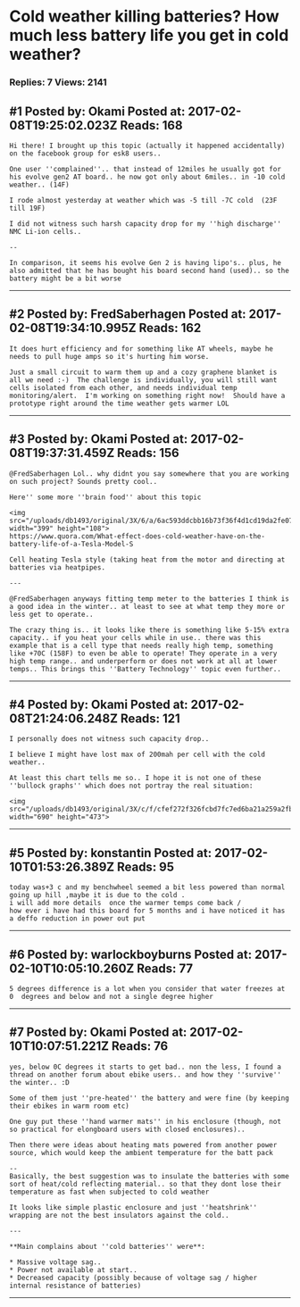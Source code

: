 # Cold weather killing batteries? How much less battery life you get in cold weather?

### Replies: 7 Views: 2141

## \#1 Posted by: Okami Posted at: 2017-02-08T19:25:02.023Z Reads: 168

```
Hi there! I brought up this topic (actually it happened accidentally) on the facebook group for esk8 users..

One user ''complained''.. that instead of 12miles he usually got for his evolve gen2 AT board.. he now got only about 6miles.. in -10 cold weather.. (14F)

I rode almost yesterday at weather which was -5 till -7C cold  (23F till 19F)

I did not witness such harsh capacity drop for my ''high discharge'' NMC Li-ion cells.. 

--

In comparison, it seems his evolve Gen 2 is having lipo's.. plus, he also admitted that he has bought his board second hand (used).. so the battery might be a bit worse
```

---
## \#2 Posted by: FredSaberhagen Posted at: 2017-02-08T19:34:10.995Z Reads: 162

```
It does hurt efficiency and for something like AT wheels, maybe he needs to pull huge amps so it's hurting him worse.

Just a small circuit to warm them up and a cozy graphene blanket is all we need :-)  The challenge is individually, you will still want cells isolated from each other, and needs individual temp monitoring/alert.  I'm working on something right now!  Should have a prototype right around the time weather gets warmer LOL
```

---
## \#3 Posted by: Okami Posted at: 2017-02-08T19:37:31.459Z Reads: 156

```
@FredSaberhagen Lol.. why didnt you say somewhere that you are working on such project? Sounds pretty cool..

Here'' some more ''brain food'' about this topic

<img src="/uploads/db1493/original/3X/6/a/6ac593ddcbb16b73f36f4d1cd19da2fe07c4cbfd.png" width="399" height="108">
https://www.quora.com/What-effect-does-cold-weather-have-on-the-battery-life-of-a-Tesla-Model-S

Cell heating Tesla style (taking heat from the motor and directing at batteries via heatpipes.

---

@FredSaberhagen anyways fitting temp meter to the batteries I think is a good idea in the winter.. at least to see at what temp they more or less get to operate..

The crazy thing is.. it looks like there is something like 5-15% extra capacity.. if you heat your cells while in use.. there was this example that is a cell type that needs really high temp, something like +70C (158F) to even be able to operate! They operate in a very high temp range.. and underperform or does not work at all at lower temps.. This brings this ''Battery Technology'' topic even further..
```

---
## \#4 Posted by: Okami Posted at: 2017-02-08T21:24:06.248Z Reads: 121

```
I personally does not witness such capacity drop..

I believe I might have lost max of 200mah per cell with the cold weather.. 

At least this chart tells me so.. I hope it is not one of these ''bullock graphs'' which does not portray the real situation:

<img src="/uploads/db1493/original/3X/c/f/cfef272f326fcbd7fc7ed6ba21a259a2fb2719c4.jpg" width="690" height="473">
```

---
## \#5 Posted by: konstantin Posted at: 2017-02-10T01:53:26.389Z Reads: 95

```
today was+3 c and my benchwheel seemed a bit less powered than normal going up hill ,maybe it is due to the cold .
i will add more details  once the warmer temps come back /
how ever i have had this board for 5 months and i have noticed it has a deffo reduction in power out put
```

---
## \#6 Posted by: warlockboyburns Posted at: 2017-02-10T10:05:10.260Z Reads: 77

```
5 degrees difference is a lot when you consider that water freezes at 0  degrees and below and not a single degree higher
```

---
## \#7 Posted by: Okami Posted at: 2017-02-10T10:07:51.221Z Reads: 76

```
yes, below 0C degrees it starts to get bad.. non the less, I found a thread on another forum about ebike users.. and how they ''survive'' the winter.. :D

Some of them just ''pre-heated'' the battery and were fine (by keeping their ebikes in warm room etc)

One guy put these ''hand warmer mats'' in his enclosure (though, not so practical for elongboard users with closed enclosures)..

Then there were ideas about heating mats powered from another power source, which would keep the ambient temperature for the batt pack

--
Basically, the best suggestion was to insulate the batteries with some sort of heat/cold reflecting material.. so that they dont lose their temperature as fast when subjected to cold weather

It looks like simple plastic enclosure and just ''heatshrink'' wrapping are not the best insulators against the cold..

---

**Main complains about ''cold batteries'' were**:

* Massive voltage sag.. 
* Power not available at start..
* Decreased capacity (possibly because of voltage sag / higher internal resistance of batteries)
```

---
